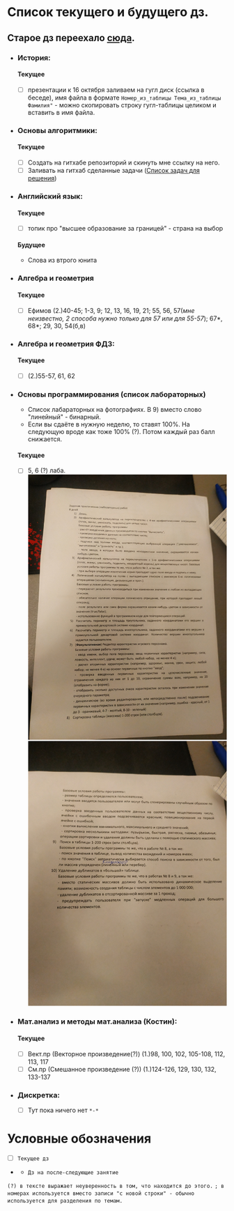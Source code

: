 # Список текущего и будущего дз.
## __Старое дз переехало [сюда](архив_дз.md).__
- ### История:
    #### Текущее
	- [ ] презентации к 16 октября заливаем на гугл диск (ссылка в беседе), имя файла в формате `Номер_из_таблицы Тема_из_таблицы Фамилия"` - можно скопировать строку гугл-таблицы целиком и вставить в имя файла.
- ### Основы алгоритмики:
    #### Текущее
    - [ ] Создать на гитхабе репозиторий и скинуть мне ссылку на него.
	- [ ] Заливать на гитхаб сделанные задачи ([Cписок задач для решения](https://github.com/Vibof/ProgrammingManual))
- ### Английский язык:
    #### Текущее
    - [ ] топик про "высшее образование за границей" - страна на выбор
    #### Будущее
    - Слова из втрого юнита
- ### Алгебра и геометрия 
    #### Текущее
    - [ ] Ефимов (2.)40-45; 1-3, 9; 12, 13, 16, 19, 21; 55, 56, 57(*мне неизвестно, 2 способа нужно только для 57 или для 55-57*); 67*, 68*; 29, 30, 54(б,в) 
- ### Алгебра и геометрия ФДЗ:
    #### Текущее
    - [ ] (2.)55-57, 61, 62

	
- ### Основы программирования (список лабораторных)
    - Список лабараторных на фотографиях. В 9) вместо слово "линейный" - бинарный.  
    - Если вы сдаёте в нужную неделю, то ставят 100%. На следующую вроде как тоже 100% (?). Потом каждый раз балл снижается.
    
    #### Текущее
    - [ ] 5, 6 (?) лаба.
        ![лабы](основы_программирования1.jpg)
        ![лабы](основы_программирования2.jpg)
	
- ### Мат.анализ и методы мат.анализа (Костин):
    #### Текущее
    - [ ] Вект.пр (Векторное произведение(?)) (1.)98, 100, 102, 105-108, 112, 113, 117
    - [ ] См.пр (Смешанное произведение (?)) (1.)124-126, 129, 130, 132, 133-137

- ### Дискретка:
    - [ ] Тут пока ничего нет `*-*`
	
    
# Условные обозначения
- [ ] `Текущее дз`
- - `Дз на после-следующие занятие`

`(?) в тексте выражает неуверенность в том, что находится до этого.`
`; в номерах используется вместо записи "с новой строки" - обычно используется для разделения по темам. `